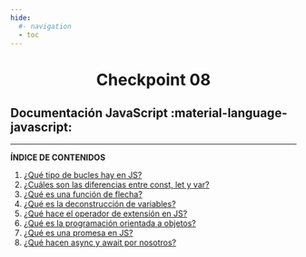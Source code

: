 ```yaml
---
hide:
  #- navigation
  - toc
---
```


<h1 style="text-align:center">Checkpoint 08</h1>

## **Documentación JavaScript** :material-language-javascript:
<hr>

**ÍNDICE DE CONTENIDOS**

  1. [¿Qué tipo de bucles hay en JS?](bucles-js.md)
  2. [¿Cuáles son las diferencias entre const, let y var?](variables-js.md)
  3. [¿Qué es una función de flecha?](funcion-flecha-js.md)
  4. [¿Qué es la deconstrucción de variables?](deconstruccion-de-variables-js.md)
  5. [¿Qué hace el operador de extensión en JS?](operador-de-extension-js.md)
  6. [¿Qué es la programación orientada a objetos?](que-es-poo-js.md)
  7. [¿Qué es una promesa en JS?](promesa-js.md)
  8. [¿Qué hacen async y await por nosotros?](async-await-js.md)
<br>
<br>
